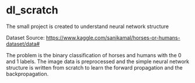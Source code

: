 # dl_scratch
The small project is created to understand neural network structure

Dataset Source: https://www.kaggle.com/sanikamal/horses-or-humans-dataset/data#

The problem is the binary classification of horses and humans with the 0 and 1 labels. The image data is preprocessed and the simple neural network structure is written from scratch to learn the forward propagation and the backpropagation.
